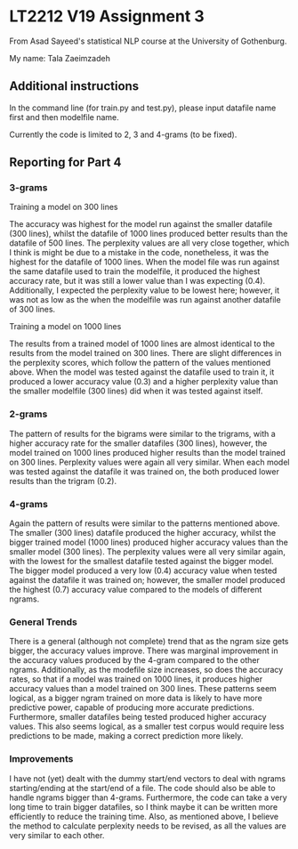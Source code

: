 # LT2212 V19 Assignment 3

From Asad Sayeed's statistical NLP course at the University of Gothenburg.

My name: Tala Zaeimzadeh

## Additional instructions

In the command line (for train.py and test.py), please input datafile name first and then modelfile name.

Currently the code is limited to 2, 3 and 4-grams (to be fixed).

## Reporting for Part 4

### 3-grams

Training a model on 300 lines

The accuracy was highest for the model run against the smaller datafile (300 lines), whilst the datafile of 1000 lines 
produced better results than the datafile of 500 lines. The perplexity values are all very close together, which I think is 
might be due to a mistake in the code, nonetheless, it was the highest for the datafile of 1000 lines. 
When the model file was run against the same datafile used to train the modelfile, it produced the highest accuracy rate, but 
it was still a lower value than I was expecting (0.4). Additionally, I expected the perplexity value to be lowest here; 
however, it was not as low as the when the modelfile was run against another datafile of 300 lines. 

Training a model on 1000 lines

The results from a trained model of 1000 lines are almost identical to the results from the model trained on 300 lines. There 
are slight differences in the perplexity scores, which follow the pattern of the values mentioned above. When the model was 
tested against the datafile used to train it, it produced a lower accuracy value (0.3) and a higher perplexity value than the 
smaller modelfile (300 lines) did when it was tested against itself.

### 2-grams

The pattern of results for the bigrams were similar to the trigrams, with a higher accuracy rate for the smaller datafiles 
(300 lines), however, the model trained on 1000 lines produced higher results than the model trained on 300 lines. Perplexity 
values were again all very similar. 
When each model was tested against the datafile it was trained on, the both produced lower results than the trigram (0.2).

### 4-grams

Again the pattern of results were similar to the patterns mentioned above. The smaller (300 lines) datafile produced the 
higher accuracy, whilst the bigger trained model (1000 lines) produced higher accuracy values than the smaller model (300 
lines). The perplexity values were all very similar again, with the lowest for the smallest datafile tested against the bigger 
model. 
The bigger model produced a very low (0.4) accuracy value when tested against the datafile it was trained on; however, the 
smaller model produced the highest (0.7) accuracy value compared to the models of different ngrams.

### General Trends

There is a general (although not complete) trend that as the ngram size gets bigger, the accuracy values improve. There was 
marginal improvement in the accuracy values produced by the 4-gram compared to the other ngrams. Additionally, as the 
modefile size increases, so does the accuracy rates, so that if a model was trained on 1000 lines, it produces higher accuracy 
values than a model trained on 300 lines. These patterns seem logical, as a bigger ngram trained on more data is likely to 
have more predictive power, capable of producing more accurate predictions.
Furthermore, smaller datafiles being tested produced higher accuracy values. This also seems logical, as a smaller test corpus 
would require less predictions to be made, making a correct prediction more likely.

### Improvements

I have not (yet) dealt with the dummy start/end vectors to deal with ngrams starting/ending at the start/end of a file. 
The code should also be able to handle ngrams bigger than 4-grams. 
Furthermore, the code can take a very long time to train bigger datafiles, so I think maybe it can be written more efficiently 
to reduce the training time.
Also, as mentioned above, I believe the method to calculate perplexity needs to be revised, as all the values are very similar 
to each other.
